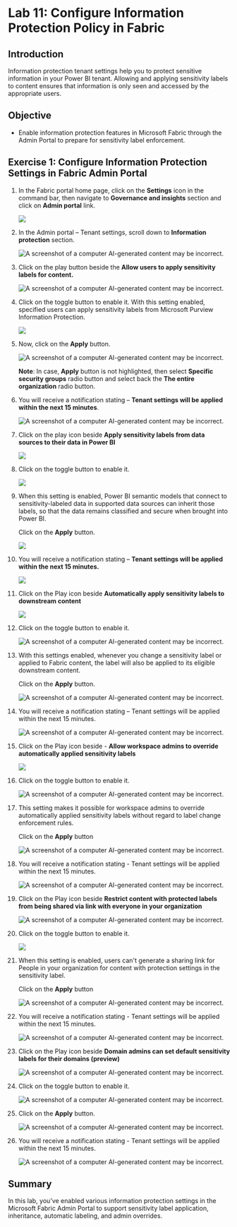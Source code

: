 # **Lab 11: Configure Information Protection Policy in Fabric​**

## **Introduction**

Information protection tenant settings help you to protect sensitive
information in your Power BI tenant. Allowing and applying sensitivity
labels to content ensures that information is only seen and accessed by
the appropriate users. 

## **Objective**

- Enable information protection features in Microsoft Fabric through the
  Admin Portal to prepare for sensitivity label enforcement.

## **Exercise 1: Configure Information Protection Settings in Fabric Admin Portal**

1.  In the Fabric portal home page, click on the **Settings** icon in
    the command bar, then navigate to **Governance and insights**
    section and click on **Admin portal** link.

    ![](./media/image1.png)

2.  In the Admin portal – Tenant settings, scroll down to **Information
    protection** section.

    ![A screenshot of a computer AI-generated content may be incorrect.](./media/image2.png)

3.  Click on the play button beside the **Allow users to apply sensitivity
    labels for content.**

    ![A screenshot of a computer AI-generated content may be incorrect.](./media/image3.png)

4.  Click on the toggle button to enable it. With this setting enabled,
    specified users can apply sensitivity labels from Microsoft Purview
    Information Protection.

    ![](./media/image4.png)

5.  Now, click on the **Apply** button.

    ![A screenshot of a computer AI-generated content may be incorrect.](./media/image5.png)

    **Note**: In case, **Apply** button is not highlighted, then select **Specific security groups** radio button and select back the **The entire organization** radio button.
    
6.  You will receive a notification stating – **Tenant settings will be
    applied within the next 15 minutes**.

    ![A screenshot of a computer AI-generated content may be incorrect.](./media/image6.png)

7.  Click on the play icon beside **Apply sensitivity labels from data
    sources to their data in Power BI**

    ![](./media/image7.png)

8.  Click on the toggle button to enable it.

    ![](./media/image8.png)

9.  When this setting is enabled, Power BI semantic models that connect
    to sensitivity-labeled data in supported data sources can inherit
    those labels, so that the data remains classified and secure when
    brought into Power BI.

    Click on the **Apply** button.

    ![](./media/image9.png)

10. You will receive a notification stating – **Tenant settings will be
    applied within the next 15 minutes.**

    ![](./media/image10.png)

11. Click on the Play icon beside **Automatically apply sensitivity
    labels to downstream content**

    ![](./media/image11.png)

12. Click on the toggle button to enable it.

    ![A screenshot of a computer AI-generated content may be incorrect.](./media/image12.png)

13. With this settings enabled, whenever you change a sensitivity label
    or applied to Fabric content, the label will also be applied to its
    eligible downstream content.

    Click on the **Apply** button.

    ![A screenshot of a computer AI-generated content may be incorrect.](./media/image13.png)

14. You will receive a notification stating – Tenant settings will be
    applied within the next 15 minutes.

    ![A screenshot of a computer AI-generated content may be incorrect.](./media/image14.png)

15. Click on the Play icon beside - **Allow workspace admins to override
    automatically applied sensitivity labels**

    ![](./media/image15.png)

16. Click on the toggle button to enable it.

    ![A screenshot of a computer AI-generated content may be incorrect.](./media/image16.png)

17. This setting makes it possible for workspace admins to override
    automatically applied sensitivity labels without regard to label
    change enforcement rules.

    Click on the **Apply** button

    ![A screenshot of a computer AI-generated content may be incorrect.](./media/image17.png)

18. You will receive a notification stating - Tenant settings will be
    applied within the next 15 minutes.

    ![A screenshot of a computer AI-generated content may be incorrect.](./media/image18.png)

19. Click on the Play icon beside **Restrict content with protected
    labels from being shared via link with everyone in your
    organization**

    ![A screenshot of a computer AI-generated content may be incorrect.](./media/image19.png)

20. Click on the toggle button to enable it.

    ![](./media/image20.png)

21. When this setting is enabled, users can't generate a sharing link
    for People in your organization for content with protection settings
    in the sensitivity label.

    Click on the **Apply** button

    ![A screenshot of a computer AI-generated content may be incorrect.](./media/image21.png)

22. You will receive a notification stating - Tenant settings will be
    applied within the next 15 minutes.
    
    ![A screenshot of a computer AI-generated content may be incorrect.](./media/image22.png)

24. Click on the Play icon beside **Domain admins can set default
    sensitivity labels for their domains (preview)**

    ![A screenshot of a computer AI-generated content may be incorrect.](./media/image23.png)

24. Click on the toggle button to enable it.

    ![A screenshot of a computer AI-generated content may be incorrect.](./media/image24.png)

25. Click on the **Apply** button.

    ![A screenshot of a computer AI-generated content may be incorrect.](./media/image25.png)

26. You will receive a notification stating - Tenant settings will be
    applied within the next 15 minutes.

    ![A screenshot of a computer AI-generated content may be incorrect.](./media/image26.png)

## **Summary**

In this lab, you’ve enabled various information protection settings in
the Microsoft Fabric Admin Portal to support sensitivity label
application, inheritance, automatic labeling, and admin overrides.


